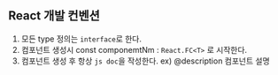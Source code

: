 ## React 개발 컨벤션

1. 모든 type 정의는 `interface`로 한다.
2. 컴포넌트 생성시 const componemtNm : `React.FC<T>` 로 시작한다.
3. 컴포넌트 생성 후 항상 `js doc`을 작성한다. ex) @description 컴포넌트 설명

